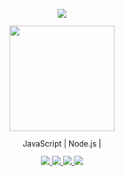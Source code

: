 <p align="center">
  <img align="center" src="https://github-readme-stats.vercel.app/api?username=RicardoSessa&show_icons=true&theme=dracula&hide=contribs,prs,issues">
</p>

<p align="center">
  <img align="center" height="190" src="https://github-readme-stats.anuraghazra1.vercel.app/api/top-langs/?username=RicardoSessa&layout=compact&theme=dracula" />
</p>

<p align="center">
   JavaScript | Node.js |
</p>

<p align="center">
  <a
    href="https://web.whatsapp.com/send?phone=+5513996146768" 
    alt="WhatsApp"
    target="blank"
  >
    <img src="https://img.shields.io/badge/-WhatsApp-28A745?style=flat&logo=WhatsApp&logoColor=white" />
  </a>
  <a
    href="mailto:ricardosessafilho@gmail.com" 
    alt="Gmail"
    target="blank"
  >
    <img src="https://img.shields.io/badge/Gmail-D14836?style=flat&logo=gmail&logoColor=white" />
  </a>
  <a
    href="https://www.linkedin.com/in/ricardo-sessa-9b5055a3/" 
    alt="LinkedIn"
    target="blank"
  >
    <img src="https://img.shields.io/badge/-LinkedIn-3755AF?style=flat&logo=Linkedin&logoColor=white" />
  </a>
  <a
    href="https://github.com/RicardoSessa"
    alt="GitHub"
    target="blank"
  >
    <img src="https://img.shields.io/badge/-GitHub-989DAB?style=flat&logo=Github&logoColor=white" />
  </a>
</p>
